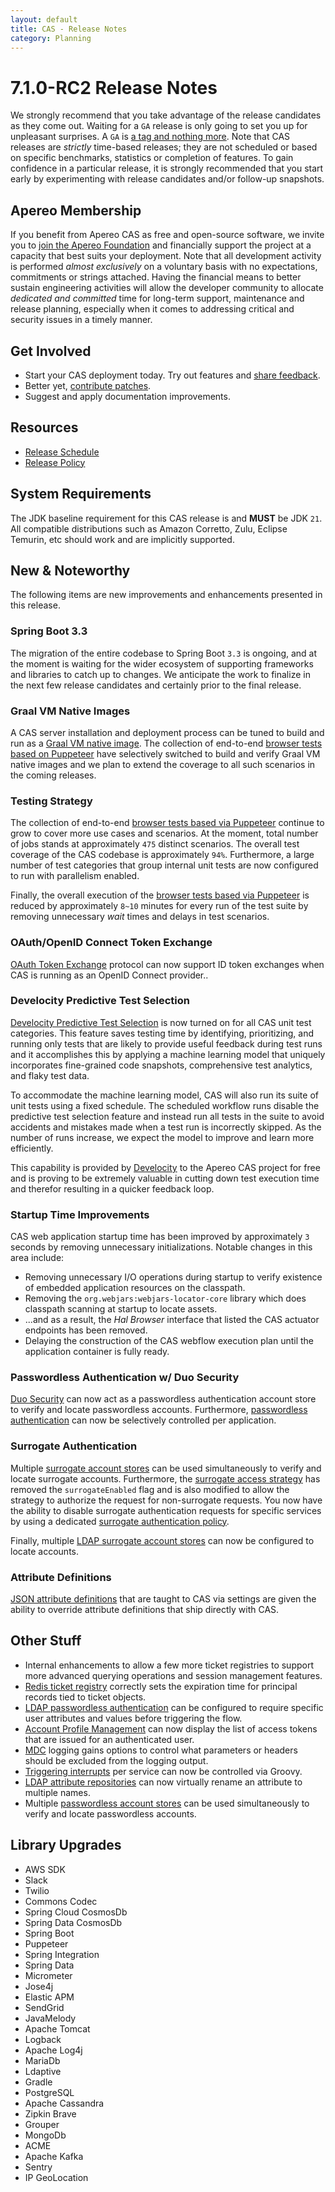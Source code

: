 ```yaml
---
layout: default
title: CAS - Release Notes
category: Planning
---
```


# 7.1.0-RC2 Release Notes

We strongly recommend that you take advantage of the release candidates as they come out. Waiting for a `GA` release is only going to set
you up for unpleasant surprises. A `GA` is [a tag and nothing more](https://apereo.github.io/2017/03/08/the-myth-of-ga-rel/). Note
that CAS releases are *strictly* time-based releases; they are not scheduled or based on specific benchmarks,
statistics or completion of features. To gain confidence in a particular
release, it is strongly recommended that you start early by experimenting with release candidates and/or follow-up snapshots.

## Apereo Membership

If you benefit from Apereo CAS as free and open-source software, we invite you
to [join the Apereo Foundation](https://www.apereo.org/content/apereo-membership)
and financially support the project at a capacity that best suits your deployment. Note that all development activity is performed
*almost exclusively* on a voluntary basis with no expectations, commitments or strings attached. Having the financial means to better
sustain engineering activities will allow the developer community to allocate *dedicated and committed* time for long-term support,
maintenance and release planning, especially when it comes to addressing critical and security issues in a timely manner.

## Get Involved

- Start your CAS deployment today. Try out features and [share feedback](/cas/Mailing-Lists.html).
- Better yet, [contribute patches](/cas/developer/Contributor-Guidelines.html).
- Suggest and apply documentation improvements.

## Resources

- [Release Schedule](https://github.com/apereo/cas/milestones)
- [Release Policy](/cas/developer/Release-Policy.html)

## System Requirements

The JDK baseline requirement for this CAS release is and **MUST** be JDK `21`. All compatible distributions
such as Amazon Corretto, Zulu, Eclipse Temurin, etc should work and are implicitly supported.

## New & Noteworthy

The following items are new improvements and enhancements presented in this release.

### Spring Boot 3.3

The migration of the entire codebase to Spring Boot `3.3` is ongoing, and at the
moment is waiting for the wider ecosystem of supporting frameworks and libraries to catch up to
changes. We anticipate the work to finalize in the next few release candidates and certainly prior to the final release.

### Graal VM Native Images

A CAS server installation and deployment process can be tuned to build and run
as a [Graal VM native image](../installation/GraalVM-NativeImage-Installation.html).
The collection of end-to-end [browser tests based on Puppeteer](../../developer/Test-Process.html) have selectively switched
to build and verify Graal VM native images and we plan to extend the coverage to all such scenarios in the coming releases.

### Testing Strategy

The collection of end-to-end [browser tests based via Puppeteer](../../developer/Test-Process.html) continue to grow to cover more use cases
and scenarios. At the moment, total number of jobs stands at approximately `475` distinct scenarios. The overall
test coverage of the CAS codebase is approximately `94%`. Furthermore, a large number of test categories that group internal unit tests
are now configured to run with parallelism enabled.
  
Finally, the overall execution of the [browser tests based via Puppeteer](../../developer/Test-Process.html) is reduced
by approximately `8~10` minutes for every run of the test suite by removing unnecessary *wait* times and delays in test scenarios.

### OAuth/OpenID Connect Token Exchange

[OAuth Token Exchange](../authentication/OAuth-ProtocolFlow-TokenExchange.html) protocol can now support ID token exchanges
when CAS is running as an OpenID Connect provider..
  
### Develocity Predictive Test Selection

[Develocity Predictive Test Selection](https://develocity.apereo.org/scans/test-selection) is now turned on for all 
CAS unit test categories. This feature saves testing time by identifying, prioritizing, and running only 
tests that are likely to provide useful feedback during test runs and it accomplishes 
this by applying a machine learning model that uniquely incorporates fine-grained code snapshots, 
comprehensive test analytics, and flaky test data.

To accommodate the machine learning model, CAS will also run its suite of unit tests using a fixed schedule.
The scheduled workflow runs disable the predictive test selection feature and instead run all tests in the suite to
avoid accidents and mistakes made when a test run is incorrectly skipped. As the number of runs increase, 
we expect the model to improve and learn more efficiently.

This capability is provided by [Develocity](https://gradle.com/develocity/) to the Apereo CAS project for free and is proving
to be extremely valuable in cutting down test execution time and therefor resulting in a quicker feedback loop. 

### Startup Time Improvements

CAS web application startup time has been improved by approximately `3` seconds by removing unnecessary initializations.
Notable changes in this area include:

- Removing unnecessary I/O operations during startup to verify existence of embedded application resources on the classpath.
- Removing the `org.webjars:webjars-locator-core` library which does classpath scanning at startup to locate assets.
- ...and as a result, the *Hal Browser* interface that listed the CAS actuator endpoints has been removed.
- Delaying the construction of the CAS webflow execution plan until the application container is fully ready.

### Passwordless Authentication w/ Duo Security

[Duo Security](../authentication/Passwordless-Authentication-Storage-DuoSecurity.html) can now 
act as a passwordless authentication account store to verify and locate passwordless accounts.
Furthermore, [passwordless authentication](../authentication/Passwordless-Authentication.html) can now be selectively controlled per application.
 
### Surrogate Authentication

Multiple [surrogate account stores](../authentication/Surrogate-Authentication.html) can be used simultaneously to verify and locate surrogate accounts.
Furthermore, the [surrogate access strategy](../authentication/Surrogate-Authentication-AccessStrategy.html) has removed the `surrogateEnabled` flag and is 
also modified to allow the strategy to authorize the request for non-surrogate requests. You now have the ability to disable surrogate authentication requests
for specific services by using a dedicated [surrogate authentication policy](../authentication/Surrogate-Authentication-AccessStrategy.html).

Finally, multiple [LDAP surrogate account stores](../authentication/Surrogate-Authentication-Storage-LDAP.html) 
can now be configured to locate accounts.

### Attribute Definitions

[JSON attribute definitions](../integration/Attribute-Definitions.html) that are taught to CAS via settings 
are given the ability to override attribute definitions that ship directly with CAS.

## Other Stuff

- Internal enhancements to allow a few more ticket registries to support more advanced querying operations and session management features.
- [Redis ticket registry](../ticketing/Redis-Ticket-Registry.html) correctly sets the expiration time for principal records tied to ticket objects.           
- [LDAP passwordless authentication](../authentication/Passwordless-Authentication-Storage-LDAP.html) can be configured to require specific user attributes and values before triggering the flow.
- [Account Profile Management](../registration/Account-Management-Overview.html) can now display the list of access tokens that are issued for an authenticated user.
- [MDC](../logging/Logging-MDC.html) logging gains options to control what parameters or headers should be excluded from the logging output.
- [Triggering interrupts](../webflow/Webflow-Customization-Interrupt-PerService.html) per service can now be controlled via Groovy.
- [LDAP attribute repositories](../integration/Attribute-Resolution-LDAP.html) can now virtually rename an attribute to multiple names.
- Multiple [passwordless account stores](../authentication/Passwordless-Authentication.html) can be used simultaneously to verify and locate passwordless accounts.

## Library Upgrades
           
- AWS SDK
- Slack
- Twilio
- Commons Codec
- Spring Cloud CosmosDb
- Spring Data CosmosDb
- Spring Boot
- Puppeteer
- Spring Integration
- Spring Data
- Micrometer
- Jose4j
- Elastic APM
- SendGrid
- JavaMelody
- Apache Tomcat
- Logback
- Apache Log4j
- MariaDb
- Ldaptive
- Gradle
- PostgreSQL
- Apache Cassandra
- Zipkin Brave
- Grouper
- MongoDb
- ACME
- Apache Kafka
- Sentry
- IP GeoLocation
